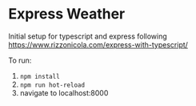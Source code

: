 # Express Weather 

Initial setup for typescript and express following https://www.rizzonicola.com/express-with-typescript/

To run: 
1. `npm install`
2. `npm run hot-reload`
3. navigate to localhost:8000
